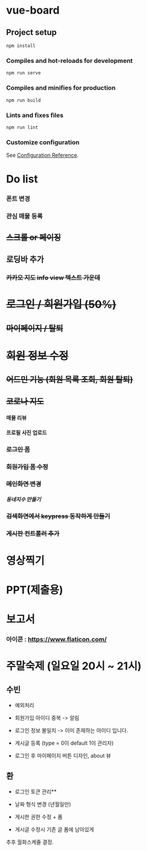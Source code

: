# vue-board

## Project setup

```
npm install
```

### Compiles and hot-reloads for development

```
npm run serve
```

### Compiles and minifies for production

```
npm run build
```

### Lints and fixes files

```
npm run lint
```

### Customize configuration

See [Configuration Reference](https://cli.vuejs.org/config/).

# Do list

### 폰트 변경

### 관심 매물 등록

## ~~스크롤 or 페이징~~

## 로딩바 추가

### ~~카카오 지도 info view 텍스트 가운데~~

# ~~로그인 / 회원가입 (50%)~~

## ~~마이페이지 / 탈퇴~~

# ~~회원 정보 수정~~

## ~~어드민 기능 (회원 목록 조회, 회원 탈퇴)~~

## ~~코로나 지도~~

#### 매물 리뷰

#### 프로필 사진 업로드

### ~~로그인 폼~~

### ~~회원가입 폼 수정~~

### ~~메인화면 변경~~

##### 동네지수 만들기

### ~~검색화면에서 keypress 동작하게 만들기~~

### ~~게시판 컨트롤러 추가~~

# 영상찍기

# PPT(제출용)

# 보고서

### 아이콘 : https://www.flaticon.com/





# 주말숙제 (일요일 20시 ~ 21시)

## 수빈

 - 예외처리

- 회원가입 아이디 중복 -> 알림

- 로그인 정보 불일치 -> 이미 존재하는 아이디 입니다.

- 게시글 등록 (type = 0이 default 1이 관리자)

- 로그인 후 마이페이지 버튼 디자인, about 뷰



## 환

- 로그인 토큰 관리**

- 날짜 형식 변경 (년월일만)

- 게시판 권한 수정 + 폼
- 게시글 수정시 기존 글 폼에 남아있게



추후 월화스케쥴 결정.